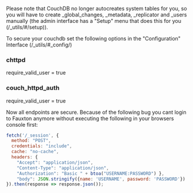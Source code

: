 Please note that CouchDB no longer autocreates system tables for you, so you will have to create _global_changes, _metadata, _replicator and _users manually (the admin interface has a "Setup" menu that does this for you (<YOURDOMAIN>/_utils/#/setup)).

To secure your couchdb set the following options in the "Configuration" Interface (<YOURDOMAIN>/_utils/#_config/)
  
### chttpd

require_valid_user = true

### couch_httpd_auth

require_valid_user = true


Now all endpoints are secure. Because of the following bug you cant login to Fauxton anymore without executing the following in your browsers console first:

```javascript
fetch('/_session', {
  method: "POST",
  credentials: "include",
  cache: "no-cache",
  headers: {
    "Accept": "application/json",
    "Content-Type": "application/json",
    "Authorization": "Basic " + btoa("USERNAME:PASSWORD") },
    "body": JSON.stringify({name: 'USERNAME', password: 'PASSWORD'})
}).then(response => response.json());
```
